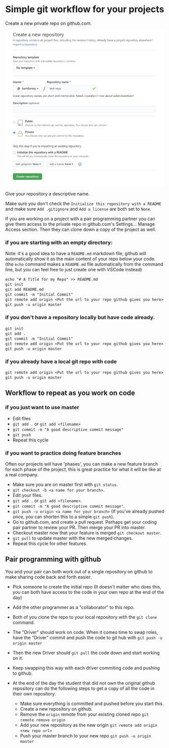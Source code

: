 # Simple git workflow for your projects

Create a new private repo on github.com.

![github new repository](github-new-repo.png)

Give your repository a descriptive name.

Make sure you don't check the `Initialize this repository with a README` and make sure `Add .gitignore` and `Add a license` are both set to `None`. 

If you are working on a project with a pair programming partner you can give them access to the private repo in github.com's Settings... Manage Access section. Then they can clone down a copy of the project as well.

### if you are starting with an empty directory: 

Note: it's a good idea to have a `README.md` markdown file, github will automatically show it as the main content of your repo below your code. (the `echo` command makes a `README.md` file automatically from the command line, but you can feel free to just create one with VSCode instead)

```shell
echo "# A Title for my Repo" >> README.md
git init
git add README.md
git commit -m "Initial Commit"
git remote add origin <Put the url to your repo github gives you here>
git push -u origin master
```

### if you don't have a repository locally but have code already.

```shell
git init
git add .
git commit -m "Initial Commit"
git remote add origin <Put the url to your repo github gives you here>
git push -u origin master
```

### if you already have a local git repo with code

```shell
git remote add origin <Put the url to your repo github gives you here>
git push -u origin master
```

## Workflow to repeat as you work on code

### if you just want to use master

- Edit files
- `git add .` or `git add <filename>`
- `git commit -m "A good descriptive commit message"`
- `git push`
- Repeat this cycle
  
### if you want to practice doing feature branches

Often our projects will have 'phases', you can make a new feature branch for each phase of the project, this is great 
practice for what it will be like at a real company.

- Make sure you are on master first with `git status`.
- `git checkout -b <a name for your branch>`.
- Edit your files.
- `git add .` or `git add <filename>`.
- `git commit -m "A good descriptive commit message"`.
- `git push -u origin <a name for your branch>` (If you've already pushed once, you can shorten this to a simple `git push`).
- Go to github.com, and create a pull request. Perhaps get your coding pair partner to review your PR. Then merge your PR into master.
- Checkout master now that your feature is merged `git checkout master`.
- `git pull` to update master with the new merged changes.
- Repeat this cycle for other features.

## Pair programming with github

You and your pair can both work out of a single repository on github to make sharing code back and forth easier.

- Pick someone to create the initial repo (It doesn't matter who does this, you can both have access to the code in your own repo at the end of the day)
- Add the other programmer as a "collaborator" to this repo.
- Both of you clone the repo to your local repository with the `git clone` command.
- The "Driver" should work on code.  When it comes time to swap roles, have the "Driver" commit and push the code to git hub with `git push -u origin master`
- Then the new Driver should `git pull` the code down and start working on it. 
- Keep swapping this way with each driver commiting code and pushing to github.
- At the end of the day the student that did not own the original github repository can do the following steps to get a copy of all the code in their own repository.

  - Make sure everything is committed and pushed before you start this.
  - Create a new repository on github.
  - Remove the `origin` remote from your existing cloned repo `git remote remove origin`
  - Add your new repository as the new origin `git remote add origin <new repo url>`
  - Push your master branch to your new repo `git push -u origin master`
